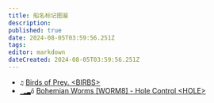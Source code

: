 ```yaml
---
title: 船名标记图鉴
description: 
published: true
date: 2024-08-05T03:59:56.251Z
tags: 
editor: markdown
dateCreated: 2024-08-05T03:59:56.251Z
---
```


- `♫` [Birds of Prey. \<BIRBS>](https://zkillboard.com/alliance/99013315/)
- `▁▂▃ő` [Bohemian Worms [WORM8] -	Hole Control \<HOLE>](https://zkillboard.com/corporation/98725005/)